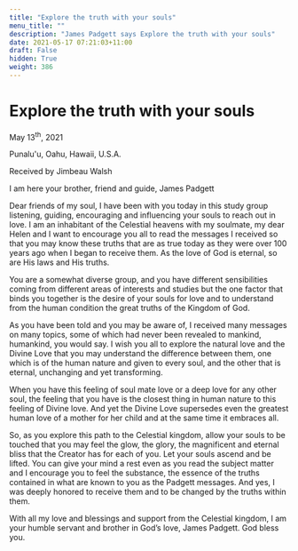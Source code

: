```yaml
---
title: "Explore the truth with your souls"
menu_title: ""
description: "James Padgett says Explore the truth with your souls"
date: 2021-05-17 07:21:03+11:00
draft: False
hidden: True
weight: 386
---
```

# Explore the truth with your souls

May 13<sup>th</sup>, 2021

Punalu'u, Oahu, Hawaii, U.S.A.

Received by Jimbeau Walsh   



I am here your brother, friend and guide, James Padgett 

Dear friends of my soul, I have been with you today in this study group listening, guiding, encouraging and influencing your souls to reach out in love. I am an inhabitant of the Celestial heavens with my soulmate, my dear Helen and I want to encourage you all to read the messages I received so that you may know these truths that are as true today as they were over 100 years ago when I began to receive them. As the love of God is eternal, so are His laws and His truths.  

You are a somewhat diverse group, and you have different sensibilities coming from different areas of interests and studies but the one factor that binds you together is the desire of your souls for love and to understand from the human condition the great truths of the Kingdom of God. 

As you have been told and you may be aware of, I received many messages on many topics, some of which had never been revealed to mankind, humankind, you would say. I wish you all to explore the natural love and the Divine Love that you may understand the difference between them, one which is of the human nature and given to every soul, and the other that is eternal, unchanging and yet transforming. 

When you have this feeling of soul mate love or a deep love for any other soul, the feeling that you have is the closest thing in human nature to this feeling of Divine love. And yet the Divine Love supersedes even the greatest human love of a mother for her child and at the same time it embraces all. 

So, as you explore this path to the Celestial kingdom, allow your souls to be touched that you may feel the glow, the glory, the magnificent and eternal bliss that the Creator has for each of you. Let your souls ascend and be lifted. You can give your mind a rest even as you read the subject matter and I encourage you to feel the substance, the essence of the truths contained in what are known to you as the Padgett messages. And yes, I was deeply honored to receive them and to be changed by the truths within them.  

With all my love and blessings and support from the Celestial kingdom, I am your humble servant and brother in God’s love, James Padgett. God bless you.